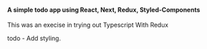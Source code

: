 #### A simple todo app using React, Next, Redux, Styled-Components

This was an execise in trying out Typescript With Redux 

todo - Add styling.
